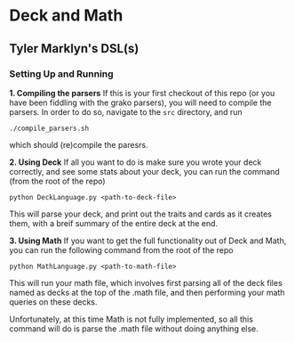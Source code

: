 # Deck and Math

## Tyler Marklyn's DSL(s)

### Setting Up and Running

**1. Compiling the parsers**
If this is your first checkout of this repo (or you have been fiddling with
the grako parsers), you will need to compile the parsers. In order to do so,
navigate to the `src` directory, and run
```
./compile_parsers.sh
```
which should (re)compile the paresrs.

**2. Using Deck**
If all you want to do is make sure you wrote your deck correctly, and see
some stats about your deck, you can run the command (from the root of the repo)
```
python DeckLanguage.py <path-to-deck-file>
```
This will parse your deck, and print out the traits and cards as it creates
them, with a breif summary of the entire deck at the end.

**3. Using Math**
If you want to get the full functionality out of Deck and Math, you
can run the following command from the root of the repo
```
python MathLanguage.py <path-to-math-file>
```
This will run your math file, which involves first parsing all of the deck
files named as decks at the top of the .math file, and then performing
your math queries on these decks.

Unfortunately, at this time Math is not fully implemented, so all this command will do is
parse the .math file without doing anything else.

